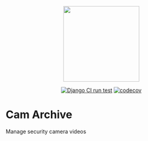 <p align="center"><img src="medic/static/img/cam_arch.svg" width=200em alt="" /></p>

<div align="center">

[![Django CI run test](https://github.com/christianwgd/medic/actions/workflows/django-test.yml/badge.svg)](https://github.com/christianwgd/medic/actions/workflows/django-test.yml)
[![codecov](https://codecov.io/gh/christianwgd/medic/branch/master/graph/badge.svg?token=O4MWGYV52K)](https://codecov.io/gh/christianwgd/medic)

</div>


# Cam Archive

Manage security camera videos
